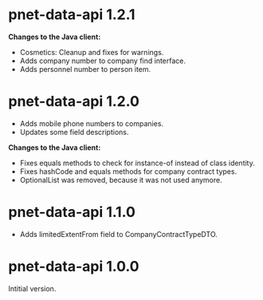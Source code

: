 pnet-data-api 1.2.1
===================

**Changes to the Java client:**

* Cosmetics: Cleanup and fixes for warnings.
* Adds company number to company find interface.
* Adds personnel number to person item.

pnet-data-api 1.2.0
===================

* Adds mobile phone numbers to companies.
* Updates some field descriptions.

**Changes to the Java client:**

* Fixes equals methods to check for instance-of instead of class identity.
* Fixes hashCode and equals methods for company contract types.
* OptionalList was removed, because it was not used anymore.

pnet-data-api 1.1.0
===================

* Adds limitedExtentFrom field to CompanyContractTypeDTO.

pnet-data-api 1.0.0
===================

Intitial version.
